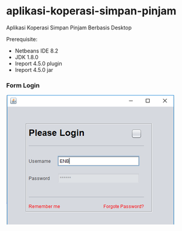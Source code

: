 # aplikasi-koperasi-simpan-pinjam
Aplikasi Koperasi Simpan Pinjam Berbasis Desktop

Prerequisite:
- Netbeans IDE 8.2
- JDK 1.8.0
- Ireport 4.5.0 plugin
- Ireport 4.5.0 jar

### Form Login
![Form](dokumentasi/form_login.png "") 
